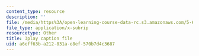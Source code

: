 ```yaml
---
content_type: resource
description: ''
file: /media/https%3A/open-learning-course-data-rc.s3.amazonaws.com/5-60-thermodynamics-kinetics-spring-2008/a6eff63ba212831ae8ef570b7d4c3687_U2BNmEnry6E.srt
file_type: application/x-subrip
resourcetype: Other
title: 3play caption file
uid: a6eff63b-a212-831a-e8ef-570b7d4c3687
---
```

